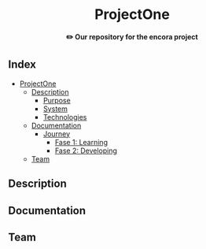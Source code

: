 <div align="center">
    <h1>ProjectOne</h1>
    <b>✏️ Our repository for the encora project</b>
</div>

## Index

-   [ProjectOne](#)
    -   [Description](#description)
        -   [Purpose](#)
        -   [System](#)
        -   [Technologies](#)
    -   [Documentation](#documentation)
        -   [Journey](#Journey)
            -   [Fase 1: Learning](#)
            -   [Fase 2: Developing](#)
    -   [Team](#team)

## Description

## Documentation

## Team